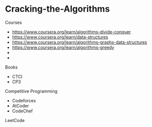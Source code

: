 # Cracking-the-Algorithms

Courses
  - https://www.coursera.org/learn/algorithms-divide-conquer
  - https://www.coursera.org/learn/data-structures
  - https://www.coursera.org/learn/algorithms-graphs-data-structures
  - https://www.coursera.org/learn/algorithms-greedy
  -
  -

Books
  - CTCI
  - CP3

Competitive Programming
  - Codeforces
  - AtCoder
  - CodeChef

LeetCode

